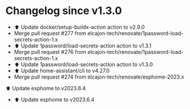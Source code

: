 # Changelog since v1.3.0
- ⬆️ Update docker/setup-buildx-action action to v2.9.0 
- Merge pull request #277 from elcajon-tech/renovate/1password-load-secrets-action-1.x 
- ⬆️ Update 1password/load-secrets-action action to v1.3.1 
- Merge pull request #276 from elcajon-tech/renovate/1password-load-secrets-action-1.x 
- ⬆️ Update 1password/load-secrets-action action to v1.3.0 
- ⬆️ Update home-assistant/cli to v4.27.0 
- Merge pull request #274 from elcajon-tech/renovate/esphome-2023.x

⬆️ Update esphome to v2023.6.4 
- ⬆️ Update esphome to v2023.6.4 
